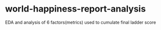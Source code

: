 # world-happiness-report-analysis
EDA and analysis of 6 factors(metrics) used to cumulate final  ladder score 
